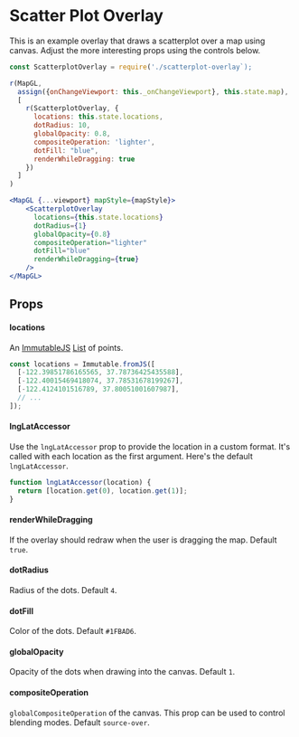 # Scatter Plot Overlay

This is an example overlay that draws a scatterplot over a map using canvas. Adjust the more interesting props using the controls below.


```js
const ScatterplotOverlay = require('./scatterplot-overlay`);
```

```js
r(MapGL,
  assign({onChangeViewport: this._onChangeViewport}, this.state.map),
  [
    r(ScatterplotOverlay, {
      locations: this.state.locations,
      dotRadius: 10,
      globalOpacity: 0.8,
      compositeOperation: 'lighter',
      dotFill: "blue",
      renderWhileDragging: true
    })
  ]
)
```

```jsx
<MapGL {...viewport} mapStyle={mapStyle}>
    <ScatterplotOverlay
      locations={this.state.locations}
      dotRadius={1}
      globalOpacity={0.8}
      compositeOperation="lighter"
      dotFill="blue"
      renderWhileDragging={true}
    />
</MapGL>
```

## Props

#### locations
An [ImmutableJS](https://facebook.github.io/immutable-js/) [List](https://facebook.github.io/immutable-js/docs/#/List) of points.

```js
const locations = Immutable.fromJS([
  [-122.39851786165565, 37.78736425435588],
  [-122.40015469418074, 37.78531678199267],
  [-122.4124101516789, 37.80051001607987],
  // ...
]);
```

#### lngLatAccessor

Use the `lngLatAccessor` prop to provide the location in a custom format. It's called with each location as the first argument. Here's the default `lngLatAccessor`.

```js
function lngLatAccessor(location) {
  return [location.get(0), location.get(1)];
}
```

#### renderWhileDragging

If the overlay should redraw when the user is dragging the map. Default `true`.

#### dotRadius

Radius of the dots. Default `4`.

#### dotFill

Color of the dots. Default `#1FBAD6`.

#### globalOpacity

Opacity of the dots when drawing into the canvas. Default `1`.

#### compositeOperation

`globalCompositeOperation` of the canvas. This prop can be used to control blending modes.
Default `source-over`.
